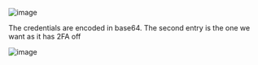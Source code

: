 ![image](https://github.com/petriQore/CreativeMinds-2024-Qualifier-CTF/assets/123587287/7cb422d2-5c46-4bde-99b5-7f5fad0c2946)

The credentials are encoded in base64.
The second entry is the one we want as it has 2FA off

![image](https://github.com/petriQore/CreativeMinds-2024-Qualifier-CTF/assets/123587287/aa66f6ac-175b-4b7b-90ff-8e7f32c88d6b)
